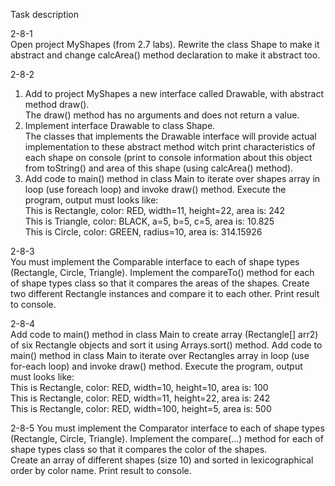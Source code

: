 Task description  
  
  2-8-1  
  Open project MyShapes (from 2.7 labs). 
  Rewrite the class Shape to make it abstract and change calcArea() method declaration to make it abstract too.  
    
  2-8-2  
  1)	Add to project  MyShapes a new  interface called Drawable, with abstract method draw().  
  The draw() method has no arguments and does not return a value.  
  2)	Implement  interface Drawable to class Shape.  
  The classes that implements the Drawable interface will provide actual implementation to these abstract method witch print 
  characteristics of each shape on console (print to console information about this object from toString() and area of 
  this shape (using calcArea() method).  
  3)	Add code to main() method in class Main to iterate over shapes array in loop (use foreach loop) and invoke draw() method. 
  Execute the program, output must looks like:  
               This is Rectangle, color: RED, width=11, height=22,  area is: 242  
               This is Triangle, color: BLACK, a=5, b=5, c=5, area is: 10.825  
               This is Circle, color: GREEN, radius=10, area is: 314.15926  
    
  2-8-3  
  You must implement the Comparable interface to each of shape types (Rectangle, Circle, Triangle). 
  Implement the compareTo() method for each of shape types class so that it compares the areas of the shapes. 
  Create two different Rectangle instances and compare it to each other. Print result to console.  
    
  2-8-4  
  Add code to main() method in class Main to create array 
  (Rectangle[] arr2) of six Rectangle objects and sort it using Arrays.sort() method. 
  Add code to main() method in class Main to iterate over Rectangles array in loop (use for-each loop) and invoke draw() method. 
  Execute the program, output must looks like:  
    This is Rectangle, color: RED, width=10, height=10,  area is: 100  
    This is Rectangle, color: RED, width=11, height=22,  area is: 242  
    This is Rectangle, color: RED, width=100, height=5,  area is: 500  
    
  2-8-5
  You must implement the Comparator interface to each of shape types (Rectangle, Circle, Triangle). 
  Implement the compare(…) method for each of shape types class so that it compares the color of the shapes.  
  Create an array of different shapes (size 10) and sorted in lexicographical order by color name. Print result to console.  
